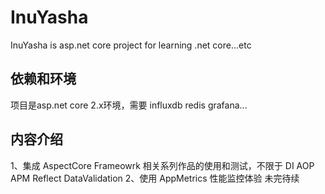 # InuYasha
InuYasha is asp.net core project for learning .net core...etc

## 依赖和环境
项目是asp.net core 2.x环境，需要 influxdb redis grafana...

## 内容介绍
1、集成 AspectCore Frameowrk 相关系列作品的使用和测试，不限于 DI AOP APM Reflect DataValidation
2、使用 AppMetrics 性能监控体验
未完待续
